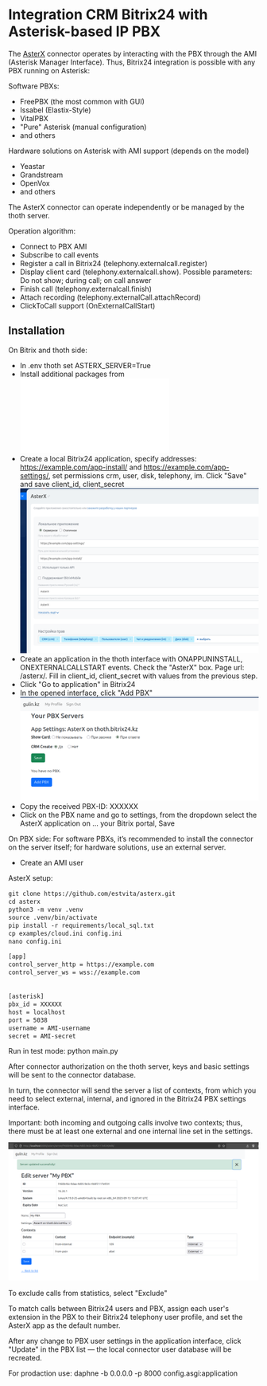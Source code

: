 # Integration CRM Bitrix24 with Asterisk-based IP PBX

The [AsterX](https://github.com/estvita/AsterX) connector operates by interacting with the PBX through the AMI (Asterisk Manager Interface). Thus, Bitrix24 integration is possible with any PBX running on Asterisk:

Software PBXs:
+ FreePBX (the most common with GUI)
+ Issabel (Elastix-Style)
+ VitalPBX
+ "Pure" Asterisk (manual configuration)
+ and others

Hardware solutions on Asterisk with AMI support (depends on the model)
+ Yeastar
+ Grandstream
+ OpenVox 
+ and others

The AsterX connector can operate independently or be managed by the thoth server.

Operation algorithm:
+ Connect to PBX AMI
+ Subscribe to call events
+ Register a call in Bitrix24 (telephony.externalcall.register)
+ Display client card (telephony.externalcall.show). Possible parameters: Do not show; during call; on call answer
+ Finish call (telephony.externalcall.finish)
+ Attach recording (telephony.externalCall.attachRecord)
+ ClickToCall support (OnExternalCallStart)

## Installation

On Bitrix and thoth side:
+ In .env thoth set ASTERX_SERVER=True
+ Install additional packages from ![asterx.txt](/requirements/asterx.txt)
+ Create a local Bitrix24 application, specify addresses: https://example.com/app-install/ and https://example.com/app-settings/, set permissions crm, user, disk, telephony, im. Click "Save" and save client_id, client_secret
![asterx_b24](/docs/img/asterx_b24.png)
+ Create an application in the thoth interface with ONAPPUNINSTALL, ONEXTERNALCALLSTART events. Check the "AsterX" box. Page url: /asterx/. Fill in client_id, client_secret with values from the previous step.
+ Click "Go to application" in Bitrix24
+ In the opened interface, click "Add PBX"
![add_pbx](/docs/img/add_pbx.png)
+ Copy the received PBX-ID: XXXXXX
+ Click on the PBX name and go to settings, from the dropdown select the AsterX application on ... your Bitrix portal, Save

On PBX side:
For software PBXs, it’s recommended to install the connector on the server itself; for hardware solutions, use an external server.

+ Create an AMI user

AsterX setup:
```
git clone https://github.com/estvita/asterx.git
cd asterx
python3 -m venv .venv
source .venv/bin/activate
pip install -r requirements/local_sql.txt
cp examples/cloud.ini config.ini
nano config.ini
```

```
[app]
control_server_http = https://example.com
control_server_ws = wss://example.com


[asterisk]
pbx_id = XXXXXX
host = localhost
port = 5038
username = AMI-username
secret = AMI-secret
```

Run in test mode: python main.py

After connector authorization on the thoth server, keys and basic settings will be sent to the connector database.

In turn, the connector will send the server a list of contexts, from which you need to select external, internal, and ignored in the Bitrix24 PBX settings interface.

Important: both incoming and outgoing calls involve two contexts; thus, there must be at least one external and one internal line set in the settings.

![asterx_settings](/docs/img/asterx_settings.png)

To exclude calls from statistics, select "Exclude"

To match calls between Bitrix24 users and PBX, assign each user's extension in the PBX to their Bitrix24 telephony user profile, and set the AsterX app as the default number.

After any change to PBX user settings in the application interface, click "Update" in the PBX list — the local connector user database will be recreated.

For prodaction use: daphne -b 0.0.0.0 -p 8000 config.asgi:application